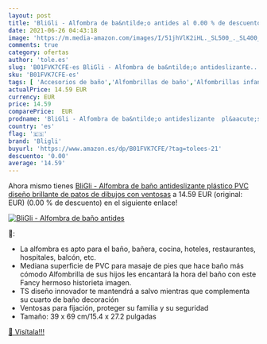 ```yaml
---
layout: post
title: 'BliGli - Alfombra de ba&ntilde;o antides al 0.00 % de descuento'
date: 2021-06-26 04:43:18
image: 'https://m.media-amazon.com/images/I/51jhVlK2iHL._SL500_._SL400_.jpg'
comments: true
category: ofertas
author: 'tole.es'
slug: 'B01FVK7CFE-es BliGli - Alfombra de ba&ntilde;o antideslizante...'
sku: 'B01FVK7CFE-es'
tags: [ 'Accesorios de baño','Alfombrillas de baño','Alfombrillas infantiles para baño','Baño','Baño infantil','Bebé','Higiene y cuidado','Hogar y cocina','Toallas de baño','bligli','de','pato', ]
actualPrice: 14.59 EUR
currency: EUR
price: 14.59
comparePrice:  EUR
prodname: 'BliGli - Alfombra de ba&ntilde;o antideslizante  pl&aacute;stico PVC  dise&ntilde;o brillante de patos de dibujos  con ventosas'
country: 'es'
flag: '🇪🇸'
brand: 'Bligli'
buyurl: 'https://www.amazon.es/dp/B01FVK7CFE/?tag=tolees-21'
descuento: '0.00'
average: '14.59'
---
```


Ahora mismo tienes [BliGli - Alfombra de ba&ntilde;o antideslizante  pl&aacute;stico PVC  dise&ntilde;o brillante de patos de dibujos  con ventosas](https://www.amazon.es/dp/B01FVK7CFE/?tag=tolees-21) a 14.59 EUR (original:  EUR) (0.00 %  de descuento) en el siguiente enlace!

[![BliGli - Alfombra de ba&ntilde;o antides](https://m.media-amazon.com/images/I/51jhVlK2iHL._SL500_._SL400_.jpg)](https://www.amazon.es/dp/B01FVK7CFE/?tag=tolees-21)

🔎:

- La alfombra es apto para el baño, bañera, cocina, hoteles, restaurantes, hospitales, balcón, etc.
- Mediana superficie de PVC para masaje de pies que hace baño más cómodo Alfombrilla de sus hijos les encantará la hora del baño con este Fancy hermoso historieta imagen.
- TS diseño innovador te mantendrá a salvo mientras que complementa su cuarto de baño decoración
- Ventosas para fijación, proteger su familia y su seguridad
- Tamaño: 39 x 69 cm/15.4 x 27.2 pulgadas

[🛒 Visítala!!!](https://www.amazon.es/dp/B01FVK7CFE/?tag=tolees-21)
